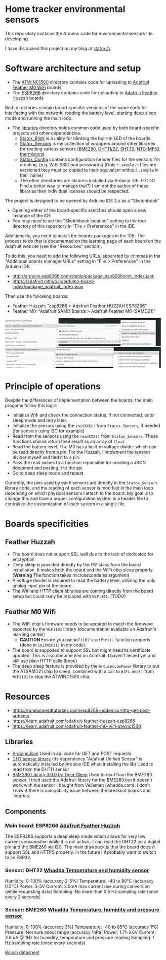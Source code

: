 # Home tracker environmental sensors

This repository contains the Arduino code for environmental sensors I'm developing.

I have discussed this project on my blog at [statox.fr](https://www.statox.fr/posts/2024/06/environment_sensors/).

# Software architecture and setup

- The [ATWINC1500](./ATWINC1500) directory contains code for uploading to [Adafruit Feather M0 WiFi](https://www.adafruit.com/product/3010) boards
- The [ESP8266](./ESP8266) directory contains code for uploading to [Adafruit Feather Huzzah](https://www.adafruit.com/product/2821) boards

Both directories contain board-specific versions of the same code for interfacing with the network, reading the battery level, starting deep sleep mode and running the main loop.

- The [libraries](./libraries) directory holds common code used by both board-specific projects and other dependencies.
    - [Statox_Blink](./libraries/Statox_Blink) is a utility for blinking the built-in LED of the boards.
    - [Statox_Sensors](./libraries/Statox_Sensors) is my collection of wrappers around other libraries for reading various sensors ([BME280](https://whadda.com/product/bme280-temperature-humidity-and-pressure-sensor-wpse335/), [DHT11/22](https://learn.adafruit.com/dht), [SHT30](https://www.adafruit.com/product/5064), [NTC-MF52 thermistors](https://www.velleman.eu/products/view/?id=435554))
    - [Statox_Config](./libraries/Statox_Config) contains configuration header files for the sensors I'm creating. (e.g. WiFi SSID and passwords) (Only `*.sample.h` files are versioned they must be copied to their equivalent without `.sample` in their name)
    - The other directories are libraries installed via Arduino IDE. (TODO Find a better way to manage that?) I am not the author of these libraries their individual licenses should be respected.

The project is designed to be opened by Arduino IDE 2.x as a "Sketchbook"

- Opening either of the board-specific sketches should open a new instance of the IDE
- You may need to set the "Sketchbook location" setting to the root directory of this repository in "File > Preferences" in the IDE

Additionallly, you need to install the boards packages in the IDE. The process to do that is documented on the learning page of each board on the Adafruit website (see the "Resources" section).

To do this, you need to add the following URLs, seperated by commas in the "Additional boards manager URLs" setting in "File > Preferences" in the Arduino IDE:

- http://arduino.esp8266.com/stable/package_esp8266com_index.json
- https://adafruit.github.io/arduino-board-index/package_adafruit_index.json

Then use the following boards:

- Feather Huzzah: "esp8266 > Adafruit Feather HUZZAH ESP8266"
- Feather M0: "Adafruit SAMD Boards > Adafruit Feather M0 (SAMD21)"

![ESP8266](./docs/screenshots/board_ESP8266.png)
![ATWINC1500](./docs/screenshots/board_ATWINC1500.png)

# Principle of operations

Despite the differences of implementation between the boards, the main progams follow this logic:

- Initialize Wifi and check the connection status; if not connected, enter sleep mode and retry later.
- Initialize the sensors using the `initXXX()` from `Statox_Sensors`, if needed (for sensors using I2C for example)
- Read from the sensors using the `readXXX()` from `Statox_Sensors`. These functions should return their result as an array of `float`
- Read the battery level. The M0 has a built-in voltage divider which can be read directly from a pin. For the Huzzah, I implement the tension divider myself and tied it to a pin.
- Pass the read values to a function reponsible for creating a JSON document and posting it to the api.
- Go to deep sleep mode and repeat.

Currently, the pins used by each sensors are directly in the `Statox_Sensors` library code, and the reading of each sensor is modified in the main loop depending on which physical sensors I attach to the board. My goal is to change this and have a proper configuration system in a header file to centralize the customization of each system in a single file.

# Boards specificities

## Feather Huzzah

- The board does not support SSL well due to the lack of dedicated for encryption
- Deep sleep is provided directly by the `ESP` class from the board installation. It makes both the board and the WiFi chip sleep properly. (**Warning** The function takes microseconds as argument)
- A voltage divider is required to read the battery level, utilizing the only analog input pin of the board.
- The Wifi and HTTP client libraries are coming directly from the board setup but could likely be replaced with `WiFi101`. (TODO)

## Feather M0 Wifi

- The WiFi chip's firmware needs to be updated to match the firmware expected by the `WiFi101` library (documentation available on Adafruit's learning center)
    - **CAUTION** Ensure you use `WiFi101`'s `setPins()` function properly (done in `initWiFi()` in my code).
- The board is supposed to support SSL but might need its certificate updated. This is also documented on Adafruit. I haven't tested yet and still use plain HTTP calls (booo)
- The deep sleep feature is provided by the `ArduinoLowPower` library to put the ATSAMD21 chip to sleep, combined with a call to `WiFi.end()` from `WiFi101` to stop the ATWINC1500 chip.
# Resources

- https://randomnerdtutorials.com/esp8266-nodemcu-http-get-post-arduino/
- https://learn.adafruit.com/adafruit-feather-huzzah-esp8266
- https://learn.adafruit.com/adafruit-feather-m0-wifi-atwinc1500

## Libraries

- [ArduinoJson](https://arduinojson.org) Used in api code for GET and POST requests
- [DHT sensor library](https://github.com/adafruit/DHT-sensor-library) (Its dependency "Adafruit Unified Sensor" is automatically installed by Arduino IDE when installing the lib) Used to read from the DHT11 sensor
- [BME280 Library 3.0.0 by Tyler Glenn](https://github.com/finitespace/BME280) Used to read from the BME280 sensor. I tried used the Adafruit library for the BME280 but it doesn't work with the sensor I bought from Velleman (whadda.com). I don't know if there is compability issue between the breakout boards and libraries.

## Components

### Main board: ESP8266 [Adafruit Feather Huzzah](https://learn.adafruit.com/adafruit-feather-huzzah-esp8266)

The ESP8266 supports a deep sleep mode which allows for very low current consumption while it is not active, it can read the DHT22 on a digital pin and the BME280 via I2C.
The main drawback is that the board doesn't support SSL and HTTPS properly. In the future I'll probably want to switch to an ESP32.


### Sensor: DHT22 [Whadda Temperature and humidity sensor](https://whadda.com/product/cm2302-dht22-temperature-humidity-sensor-module-wpse345/)

Humidity: 0-100% (accuracy 2-5%)
Temperature: -40 to 80°C (accuracy 0.5°C)
Power: 3-5V
Current: 2.5mA max current use during conversion (while requesting data)
Sampling: No more than 0.5 Hz sampling rate (once every 2 seconds)

### Sensor: BME280 [Whadda Temperature, humidity and pressure sensor](https://whadda.com/product/bme280-temperature-humidity-and-pressure-sensor-wpse335/)

Humidity: 0-100% (accuracy 3%)
Temperature: -40 to 85°C (accuracy 1°C)
Pressure: Not sure about range (accuracy 1hPa)
Power: 1.71-3.6V
Current: 3.6 uA @ 1Hz for humidity, temperature and pressure reading
Sampling: 1 Hz sampling rate (once every seconds)

[Bosch datasheet](https://www.mouser.com/datasheet/2/783/BST-BME280-DS002-1509607.pdf)
